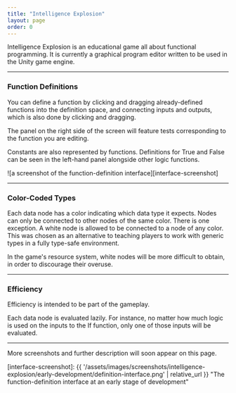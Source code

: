 ```yaml
---
title: "Intelligence Explosion"
layout: page
order: 0
---
```


Intelligence Explosion is an educational game all about functional programming. It is currently a graphical program editor written to be used in the Unity game engine.

----

### Function Definitions

You can define a function by clicking and dragging already-defined functions into the definition space, and connecting inputs and outputs, which is also done by clicking and dragging.

The panel on the right side of the screen will feature tests corresponding to the function you are editing.

Constants are also represented by functions. Definitions for True and False can be seen in the left-hand panel alongside other logic functions.

![a screenshot of the function-definition interface][interface-screenshot]

----

### Color-Coded Types

Each data node has a color indicating which data type it expects. Nodes can only be connected to other nodes of the same color. There is one exception. A white node is allowed to be connected to a node of any color. This was chosen as an alternative to teaching players to work with generic types in a fully type-safe environment.

In the game's resource system, white nodes will be more difficult to obtain, in order to discourage their overuse.

----

### Efficiency

Efficiency is intended to be part of the gameplay.

Each data node is evaluated lazily. For instance, no matter how much logic is used on the inputs to the If function, only one of those inputs will be evaluated.

----

More screenshots and further description will soon appear on this page.

[interface-screenshot]: {{ '/assets/images/screenshots/intelligence-explosion/early-development/definition-interface.png' | relative_url }} "The function-definition interface at an early stage of development"
